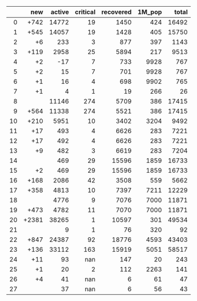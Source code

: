 |    |   new |   active |   critical |   recovered |   1M_pop |   total |
|---:|------:|---------:|-----------:|------------:|---------:|--------:|
|  0 |  +742 |    14772 |         19 |        1450 |      424 |   16492 |
|  1 |  +545 |    14057 |         19 |        1428 |      405 |   15750 |
|  2 |    +6 |      233 |          3 |         877 |      397 |    1143 |
|  3 |  +119 |     2958 |         25 |        5894 |      217 |    9513 |
|  4 |    +2 |      -17 |          7 |         733 |     9928 |     767 |
|  5 |    +2 |       15 |          7 |         701 |     9928 |     767 |
|  6 |    +1 |       16 |          4 |         698 |     9902 |     765 |
|  7 |    +1 |        4 |          1 |          19 |      266 |      26 |
|  8 |       |    11146 |        274 |        5709 |      386 |   17415 |
|  9 |  +564 |    11338 |        274 |        5521 |      386 |   17415 |
| 10 |  +210 |     5951 |         10 |        3402 |     3204 |    9492 |
| 11 |   +17 |      493 |          4 |        6626 |      283 |    7221 |
| 12 |   +17 |      492 |          4 |        6626 |      283 |    7221 |
| 13 |    +9 |      482 |          3 |        6619 |      283 |    7204 |
| 14 |       |      469 |         29 |       15596 |     1859 |   16733 |
| 15 |    +2 |      469 |         29 |       15596 |     1859 |   16733 |
| 16 |  +168 |     2086 |         42 |        3508 |      559 |    5662 |
| 17 |  +358 |     4813 |         10 |        7397 |     7211 |   12229 |
| 18 |       |     4776 |          9 |        7076 |     7000 |   11871 |
| 19 |  +473 |     4782 |         11 |        7070 |     7000 |   11871 |
| 20 | +2381 |    38265 |          1 |       10597 |      301 |   49534 |
| 21 |       |        9 |          1 |          76 |      320 |      92 |
| 22 |  +847 |    24387 |         92 |       18776 |     4593 |   43403 |
| 23 |  +136 |    33112 |        163 |       15919 |     5051 |   58517 |
| 24 |   +11 |       93 |        nan |         147 |       20 |     243 |
| 25 |    +1 |       20 |          2 |         112 |     2263 |     141 |
| 26 |    +4 |       41 |        nan |           6 |       61 |      47 |
| 27 |       |       37 |        nan |           6 |       56 |      43 |